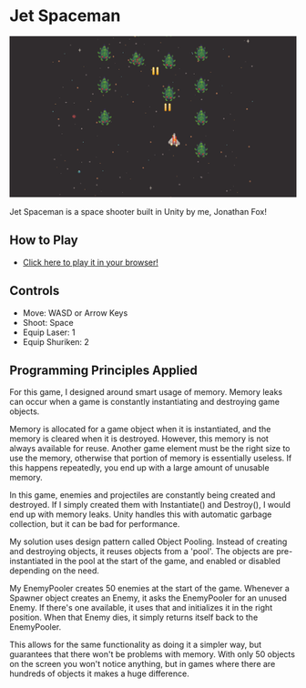 # Jet Spaceman

![Jet Spaceman Screenshot](/imgs/jetspaceman1.png)

Jet Spaceman is a space shooter built in Unity by me, Jonathan Fox!

## How to Play
- [Click here to play it in your browser!](https://fishwash.github.io/jet-spaceman/)

## Controls
- Move: WASD or Arrow Keys
- Shoot: Space
- Equip Laser: 1
- Equip Shuriken: 2

## Programming Principles Applied
For this game, I designed around smart usage of memory. Memory leaks can occur when a game is constantly instantiating and destroying game objects. 

Memory is allocated for a game object when it is instantiated, and the memory is cleared when it is destroyed. However, this memory is not always available for reuse. Another game element must be the right size to use the memory, otherwise that portion of memory is essentially useless. If this happens repeatedly, you end up with a large amount of unusable memory.

In this game, enemies and projectiles are constantly being created and destroyed. If I simply created them with Instantiate() and Destroy(), I would end up with memory leaks. Unity handles this with automatic garbage collection, but it can be bad for performance.

My solution uses design pattern called Object Pooling. Instead of creating and destroying objects, it reuses objects from a 'pool'. The objects are pre-instantiated in the pool at the start of the game, and enabled or disabled depending on the need. 

My EnemyPooler creates 50 enemies at the start of the game. Whenever a Spawner object creates an Enemy, it asks the EnemyPooler for an unused Enemy. If there's one available, it uses that and initializes it in the right position. When that Enemy dies, it simply returns itself back to the EnemyPooler.

This allows for the same functionality as doing it a simpler way, but guarantees that there won't be problems with memory. With only 50 objects on the screen you won't notice anything, but in games where there are hundreds of objects it makes a huge difference.
